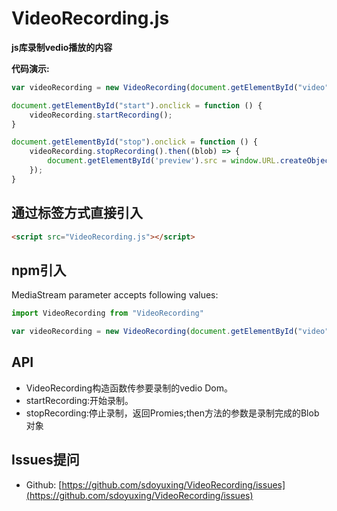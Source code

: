 # VideoRecording.js

**js库录制vedio播放的内容**


<!-- [![npm](https://img.shields.io/npm/v/recordrtc.svg)](https://npmjs.org/package/recordrtc) [![downloads](https://img.shields.io/npm/dm/recordrtc.svg)](https://npmjs.org/package/recordrtc) [![Build Status: Linux](https://travis-ci.org/muaz-khan/RecordRTC.png?branch=master)](https://travis-ci.org/muaz-khan/RecordRTC) -->

**代码演示:**

```javascript
var videoRecording = new VideoRecording(document.getElementById("video"))

document.getElementById("start").onclick = function () {
    videoRecording.startRecording();
}

document.getElementById("stop").onclick = function () {
    videoRecording.stopRecording().then((blob) => {
        document.getElementById('preview').src = window.URL.createObjectURL(blob);
    });
}
```


<!-- ## Browsers Support

| Browser        | Operating System                    | Features               |
| -------------  |-------------                        |---------------------   |
| Google Chrome  | Windows + macOS + Ubuntu + Android  |  video |
| Firefox        | Windows + macOS + Ubuntu + Android  |  video |
| Opera          | Windows + macOS + Ubuntu + Android  |  video  |
| Edge (new)     | Windows (7 or 8 or 10) and MacOSX   | video  |
| Safari         | macOS + iOS (iPhone/iPad)           |  video  | -->



## 通过标签方式直接引入

```html
<script src="VideoRecording.js"></script>
```


## npm引入

MediaStream parameter accepts following values:

```javascript
import VideoRecording from "VideoRecording"

var videoRecording = new VideoRecording(document.getElementById("video"))
```

## API

* VideoRecording构造函数传参要录制的vedio Dom。
* startRecording:开始录制。
* stopRecording:停止录制，返回Promies;then方法的参数是录制完成的Blob对象

## Issues提问

* Github: [https://github.com/sdoyuxing/VideoRecording/issues](https://github.com/sdoyuxing/VideoRecording/issues)






